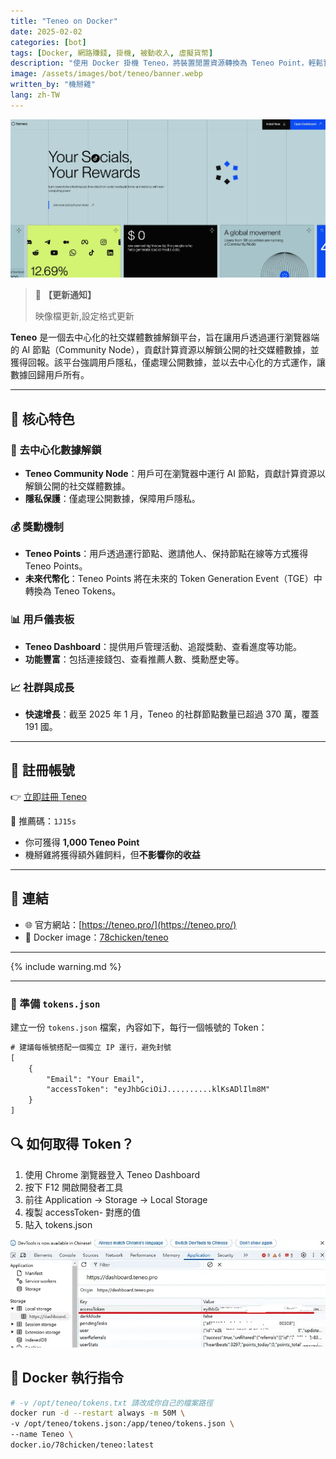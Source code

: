 ```yaml
---
title: "Teneo on Docker"
date: 2025-02-02
categories: [bot]
tags: [Docker, 網路賺錢, 掛機, 被動收入, 虛擬貨幣]
description: "使用 Docker 掛機 Teneo，將裝置閒置資源轉換為 Teneo Point，輕鬆實現被動收入。"
image: /assets/images/bot/teneo/banner.webp
written_by: "機掰雞"
lang: zh-TW
---
```


![Teneo 封面圖](/assets/images/bot/teneo/banner.webp)
> 📢 **【更新通知】**
>
> 映像檔更新,設定格式更新

**Teneo** 是一個去中心化的社交媒體數據解鎖平台，旨在讓用戶透過運行瀏覽器端的 AI 節點（Community Node），貢獻計算資源以解鎖公開的社交媒體數據，並獲得回報。該平台強調用戶隱私，僅處理公開數據，並以去中心化的方式運作，讓數據回歸用戶所有。

---

## 🌟 核心特色

### 🔐 去中心化數據解鎖
- **Teneo Community Node**：用戶可在瀏覽器中運行 AI 節點，貢獻計算資源以解鎖公開的社交媒體數據。
- **隱私保護**：僅處理公開數據，保障用戶隱私。

### 💰 獎勳機制
- **Teneo Points**：用戶透過運行節點、邀請他人、保持節點在線等方式獲得 Teneo Points。
- **未來代幣化**：Teneo Points 將在未來的 Token Generation Event（TGE）中轉換為 Teneo Tokens。

### 📊 用戶儀表板
- **Teneo Dashboard**：提供用戶管理活動、追蹤獎勳、查看進度等功能。
- **功能豐富**：包括連接錢包、查看推薦人數、獎勳歷史等。

### 📈 社群與成長
- **快速增長**：截至 2025 年 1 月，Teneo 的社群節點數量已超過 370 萬，覆蓋 191 國。

---

## 📝 註冊帳號

👉 [立即註冊 Teneo](https://dashboard.teneo.pro/auth/signup)

🎉 推薦碼：`1J15s`
- 你可獲得 **1,000 Teneo Point**
- 機掰雞將獲得額外雞飼料，但**不影響你的收益**

---

## 🔗 連結

- 🌐 官方網站：[https://teneo.pro/](https://teneo.pro/)
- 🐳 Docker image：[78chicken/teneo](https://hub.docker.com/r/78chicken/teneo)

---

{% include warning.md %}

---

### 📄 準備 `tokens.json`

建立一份 `tokens.json` 檔案，內容如下，每行一個帳號的 Token：

```txt
# 建議每帳號搭配一個獨立 IP 運行，避免封號
[
    {
        "Email": "Your Email",
        "accessToken": "eyJhbGciOiJ..........klKsADlIlm8M"
    }
]
```

## 🔍 如何取得 Token？
1. 使用 Chrome 瀏覽器登入 Teneo Dashboard
2. 按下 F12 開啟開發者工具
3. 前往 Application → Storage → Local Storage
4. 複製 accessToken- 對應的值
5. 貼入 tokens.json

![Teneo token](/assets/images/bot/teneo/img_1.webp)

## 🐳 Docker 執行指令
```bash
# -v /opt/teneo/tokens.txt 請改成你自己的檔案路徑
docker run -d --restart always -m 50M \
-v /opt/teneo/tokens.json:/app/teneo/tokens.json \
--name Teneo \
docker.io/78chicken/teneo:latest
```
